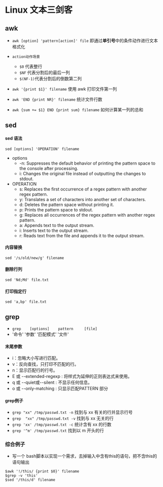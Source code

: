 # Linux 文本三剑客 
## awk 
- `awk [option] 'pattern[action]' file` 即通过**单引号**中的条件动作进行文本格式化 
- `action动作场景` 
    - `$0` 代表整行
    - `$NF` 代表分割后的最后一列
    - `$(NF-1)`代表分割后的倒数第二列  

- `awk '{print $1}' filename` 使用 awk 打印文件第一列 
- `awk 'END {print NR}' filename` 统计文件行数 
- `awk {sum += $1} END {print sum} filename` 如何计算某一列的总和  

## sed 
#### sed 语法 
`sed [options] 'OPERATION' filename`   
- options
    - -n: Suppresses the default behavior of printing the pattern space to the console after processing.
    - i: Changes the original file instead of outputting the changes to stdout. 
- OPERATION
    - s: Replaces the first occurrence of a regex pattern with another regex pattern.
    - y: Translates a set of characters into another set of characters.
    - d: Deletes the pattern space without printing it.
    - p: Prints the pattern space to stdout.
    - g: Replaces all occurrences of the regex pattern with another regex pattern.
    - a: Appends text to the output stream.
    - i: Inserts text to the output stream.
    - r: Reads text from the file and appends it to the output stream. 

#### 内容替换 
`sed '/s/old/new/g' filename`  
#### 删除行列 
`sed 'Nd;Md' file.txt`  

#### 打印指定行 
`sed 'a,bp' file.txt`

## grep 
- `grep    [options]    pattern     [file]` 
-  '命令'    '参数'     '匹配模式'    '文件' 
#### 末尾参数
- i：忽略大小写进行匹配。
- v：反向查找，只打印不匹配的行。
- n：显示匹配行的行号。
- E 或 --extended-regexp : 将样式为延伸的正则表达式来使用。
- q 或 --quiet或--silent : 不显示任何信息。
- o 或 --only-matching : 只显示匹配PATTERN 部分 

#### grep例子 
- `grep "xx" /tmp/passwd.txt -n` 找到与 xx 有关的行并显示行号 
- `grep  "xx" /tmp/passwd.txt -v` 找到与 xx 无关的行 
- `grep 'xx' /tmp/passwd.txt -c` 统计含有 xx 的行数 
- `grep '^m' /tmp/passwd.txt` 找到以 m 开头的行   


### 综合例子 
- 写一个 bash脚本以实现一个需求，去掉输入中含有this的语句，把不含this的语句输出
```sell
$awk '!/this/ {print $0}' filename  
$grep -v 'this' 
$sed '/this/d' filename  
```
